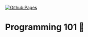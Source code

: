 [![Github Pages](https://github.com/amm834/p101/actions/workflows/gh-pages.yml/badge.svg?branch=main)](https://github.com/amm834/p101/actions/workflows/gh-pages.yml)
# Programming 101 👀
